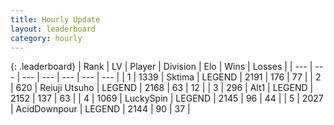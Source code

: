 ```yaml
---
title: Hourly Update
layout: leaderboard
category: hourly
---
```


{: .leaderboard}
| Rank | LV | Player | Division | Elo | Wins | Losses |
| --- | --- | --- | --- | --- | --- | --- |
| <span data-change="0">1</span> | 1339 | <span title="ID: 353063">Sktima</span> | LEGEND | <span data-change="20">2191</span> | <span data-change="4">176</span> | <span data-change="0">77</span> |
| <span data-change="0">2</span> | 620 | <span title="ID: 335720">Reiuji Utsuho</span> | LEGEND | <span data-change="0">2168</span> | <span data-change="0">63</span> | <span data-change="0">12</span> |
| <span data-change="0">3</span> | 296 | <span title="ID: 443550">Alt1</span> | LEGEND | <span data-change="0">2152</span> | <span data-change="0">137</span> | <span data-change="0">63</span> |
| <span data-change="0">4</span> | 1069 | <span title="ID: 498412">LuckySpin</span> | LEGEND | <span data-change="0">2145</span> | <span data-change="0">96</span> | <span data-change="0">44</span> |
| <span data-change="0">5</span> | 2027 | <span title="ID: 304661">AcidDownpour</span> | LEGEND | <span data-change="0">2144</span> | <span data-change="0">90</span> | <span data-change="0">37</span> |